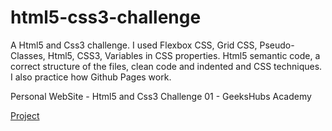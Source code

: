 # html5-css3-challenge

A Html5 and Css3 challenge. I used Flexbox CSS, Grid CSS, Pseudo-Classes, Html5, CSS3, Variables in CSS properties. Html5 semantic code, a correct structure of the files, clean code and indented and CSS techniques. I also practice how Github Pages work. 

Personal WebSite - Html5 and Css3 Challenge 01 - GeeksHubs Academy

[Project](https://jaumeserr.github.io/html5-css3-challenge/)
